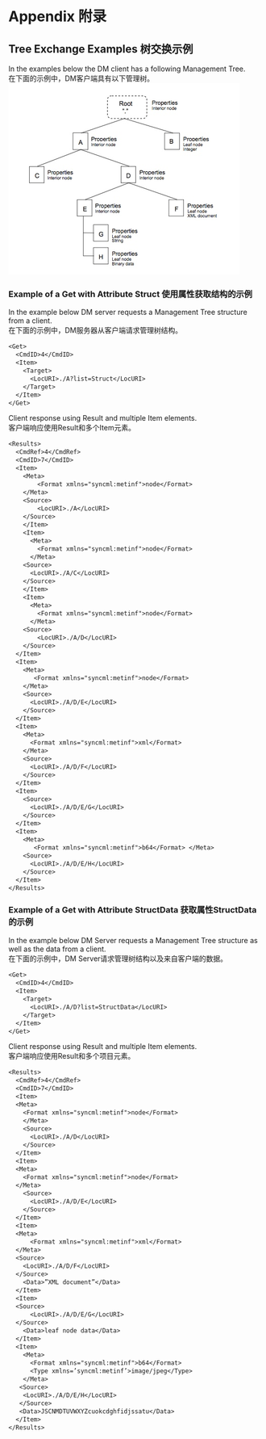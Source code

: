 # Appendix 附录

## Tree Exchange Examples 树交换示例
In the examples below the DM client has a following Management Tree.<br/>
在下面的示例中，DM客户端具有以下管理树。
![](t.app.1.jpeg)
### Example of a Get with Attribute Struct 使用属性获取结构的示例
In the example below DM server requests a Management Tree structure from a client.<br/>
在下面的示例中，DM服务器从客户端请求管理树结构。
```
<Get>
  <CmdID>4</CmdID>
  <Item>
    <Target> 
      <LocURI>./A?list=Struct</LocURI>
    </Target>
  </Item>
</Get>
```
Client response using Result and multiple Item elements.<br/>
客户端响应使用Result和多个Item元素。
```
<Results>
  <CmdRef>4</CmdRef>
  <CmdID>7</CmdID>
  <Item>
    <Meta>
        <Format xmlns="syncml:metinf">node</Format>
    </Meta>
    <Source>
        <LocURI>./A</LocURI>
    </Source>
    </Item>
    <Item>
      <Meta>
        <Format xmlns="syncml:metinf">node</Format>
      </Meta>
    <Source>
      <LocURI>./A/C</LocURI>
    </Source>
    </Item>
    <Item>
      <Meta>
        <Format xmlns="syncml:metinf">node</Format>
      </Meta>
    <Source>
        <LocURI>./A/D</LocURI>
    </Source>
  </Item>
  <Item>
    <Meta>
       <Format xmlns="syncml:metinf">node</Format>
    </Meta>
    <Source>
      <LocURI>./A/D/E</LocURI>
    </Source>
  </Item>
  <Item>
    <Meta>
      <Format xmlns="syncml:metinf">xml</Format>
    </Meta>
    <Source>
      <LocURI>./A/D/F</LocURI>
    </Source>
  </Item>
  <Item>
    <Source>
      <LocURI>./A/D/E/G</LocURI>
    </Source>
  </Item>
  <Item>
    <Meta>
       <Format xmlns="syncml:metinf">b64</Format> </Meta>
    <Source>
      <LocURI>./A/D/E/H</LocURI>
    </Source>
  </Item>
</Results>
```
### Example of a Get with Attribute StructData 获取属性StructData的示例
In the example below DM Server requests a Management Tree structure as well as the data from a client.<br/>
在下面的示例中，DM Server请求管理树结构以及来自客户端的数据。
```
<Get>
  <CmdID>4</CmdID>
  <Item>
    <Target> 
      <LocURI>./A/D?list=StructData</LocURI>
    </Target>
  </Item>
</Get>
```
Client response using Result and multiple Item elements.<br/>
客户端响应使用Result和多个项目元素。
```
<Results>
  <CmdRef>4</CmdRef>
  <CmdID>7</CmdID>
  <Item>
  <Meta>
    <Format xmlns="syncml:metinf">node</Format>
    </Meta>
    <Source>
      <LocURI>./A/D</LocURI>
    </Source>
  </Item>
  <Item>
  <Meta>
    <Format xmlns="syncml:metinf">node</Format>
  </Meta>
    <Source>
      <LocURI>./A/D/E</LocURI>
    </Source>
  </Item>
  <Item>
  <Meta>
      <Format xmlns="syncml:metinf">xml</Format>
  </Meta>
  <Source>
    <LocURI>./A/D/F</LocURI>
  </Source>
    <Data>”XML document”</Data>
  </Item>
  <Item>
  <Source>
      <LocURI>./A/D/E/G</LocURI>
  </Source>
    <Data>leaf node data</Data>
  </Item>
  <Item>
    <Meta>
      <Format xmlns="syncml:metinf">b64</Format>
      <Type xmlns=’syncml:metinf’>image/jpeg</Type> 
    </Meta>
   <Source>
    <LocURI>./A/D/E/H</LocURI>
   </Source>
   <Data>JSCNMDTUVWXYZcuokcdghfidjssatu</Data> 
  </Item>
</Results>


```
